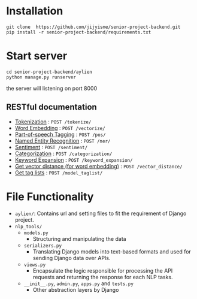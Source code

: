 # Installation

``` 
git clone  https://github.com/jijyisme/senior-project-backend.git
pip install -r senior-project-backend/requirements.txt
```

# Start server

```
cd senior-project-backend/aylien
python manage.py runserver
```
the server will listening on port 8000

## RESTful documentation

* [Tokenization](aylien/docs/tokenize.md) : `POST /tokenize/`
* [Word Embedding](aylien/docs/vectorize.md) : `POST /vectorize/`
* [Part-of-speech Tagging](aylien/docs/pos.md) : `POST /pos/`
* [Named Entity Recognition](aylien/docs/ner.md) : `POST /ner/`
* [Sentiment](aylien/docs/sentiment.md) : `POST /sentiment/`
* [Categorization](aylien/docs/categorization.md) : `POST /categorization/`
* [Keyword Expansion](aylien/docs/keyword_expansion.md) : `POST /keyword_expansion/`
* [Get vector distance (for word embedding)](aylien/docs/vector_distance.md) : `POST /vector_distance/`
* [Get tag lists](aylien/docs/model_taglist.md) : `POST /model_taglist/`

# File Functionality
- `aylien/`: Contains url and setting files to fit the requirement of Django project.
- `nlp_tools/`
    - `models.py`
        - Structuring and manipulating the data
    - `serializers.py`
        - Translating Django models into text-based formats and used for sending Django data over APIs.
    - `views.py`
        - Encapsulate the logic responsible for processing the API requests and returning the response for each NLP tasks.
    - `__init__.py`, `admin.py`, `apps.py` and `tests.py`
        - Other abstraction layers by Django

